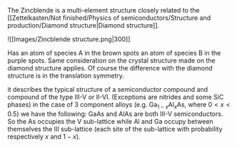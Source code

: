 The Zincblende is a multi-element structure closely related to the [[Zettelkasten/Not finished/Physics of semiconductors/Structure and production/Diamond structure|Diamond structure]].

![[Images/Zincblende structure.png|300]]

Has an atom of species A in the brown spots an atom of species B in the purple spots.
Same consideration on the crystal structure made on the diamond structure applies.
Of course the difference with the diamond structure is in the translation symmetry.

it describes the typical structure of a semiconductor compound and compound of the type III-V or II-VI. (Exceptions are nitrides and some $\text{SiC}$ phases)
in the case of 3 component alloys (e.g. $\text{Ga}_{1-x}\text{Al}_x\text{As}$, where $0<x<0.5$) we have the following: $\text{GaAs}$ and $\text{AlAs}$ are both III-V semiconductors. So the As occupies the V sub-lattice while Al and Ga occupy between themselves the III sub-lattice (each site of the sub-lattice with probability respectively $x$ and $1-x$).
